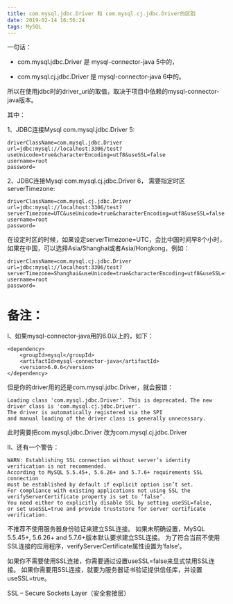 ```yaml
---
title: com.mysql.jdbc.Driver 和 com.mysql.cj.jdbc.Driver的区别
date: 2019-02-14 16:56:24
tags: MySQL
---
```

一句话：

- com.mysql.jdbc.Driver 是 mysql-connector-java 5中的，

- com.mysql.cj.jdbc.Driver 是 mysql-connector-java 6中的。

所以在使用jdbc时的driver_uri的取值，取决于项目中依赖的mysql-connector-java版本。

其中：

1、JDBC连接Mysql com.mysql.jdbc.Driver 5:

```
driverClassName=com.mysql.jdbc.Driver
url=jdbc:mysql://localhost:3306/test?useUnicode=true&characterEncoding=utf8&useSSL=false
username=root
password=
```
2、JDBC连接Mysql com.mysql.cj.jdbc.Driver 6， 需要指定时区serverTimezone:

```
driverClassName=com.mysql.cj.jdbc.Driver
url=jdbc:mysql://localhost:3306/test?serverTimezone=UTC&useUnicode=true&characterEncoding=utf8&useSSL=false
username=root
password=
```
在设定时区的时候，如果设定serverTimezone=UTC，会比中国时间早8个小时，如果在中国，可以选择Asia/Shanghai或者Asia/Hongkong，例如：

```
driverClassName=com.mysql.cj.jdbc.Driver
url=jdbc:mysql://localhost:3306/test?serverTimezone=Shanghai&useUnicode=true&characterEncoding=utf8&useSSL=false
username=root
password=
```
# 备注：

I、如果mysql-connector-java用的6.0以上的，如下：

```
<dependency>
    <groupId>mysql</groupId>
    <artifactId>mysql-connector-java</artifactId>
    <version>6.0.6</version>
</dependency>
```
但是你的driver用的还是com.mysql.jdbc.Driver，就会报错：

```
Loading class 'com.mysql.jdbc.Driver'. This is deprecated. The new 
driver class is 'com.mysql.cj.jdbc.Driver'. 
The driver is automatically registered via the SPI 
and manual loading of the driver class is generally unnecessary.
```

此时需要把com.mysql.jdbc.Driver 改为com.mysql.cj.jdbc.Driver

II、还有一个警告：

```
WARN: Establishing SSL connection without server’s identity verification is not recommended. 
According to MySQL 5.5.45+, 5.6.26+ and 5.7.6+ requirements SSL connection 
must be established by default if explicit option isn’t set. 
For compliance with existing applications not using SSL the verifyServerCertificate property is set to ‘false’. 
You need either to explicitly disable SSL by setting useSSL=false, 
or set useSSL=true and provide truststore for server certificate verification.
```

不推荐不使用服务器身份验证来建立SSL连接。
如果未明确设置，MySQL 5.5.45+, 5.6.26+ and 5.7.6+版本默认要求建立SSL连接。
为了符合当前不使用SSL连接的应用程序，verifyServerCertificate属性设置为’false’。

如果你不需要使用SSL连接，你需要通过设置useSSL=false来显式禁用SSL连接。
如果你需要用SSL连接，就要为服务器证书验证提供信任库，并设置useSSL=true。

SSL – Secure Sockets Layer（安全套接层）
